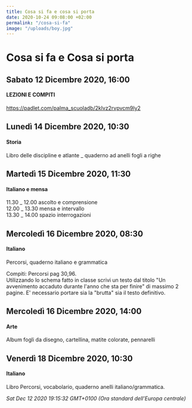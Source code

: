 ```yaml
---
title: Cosa si fa e cosa si porta
date: 2020-10-24 09:08:00 +02:00
permalink: "/cosa-si-fa"
image: "/uploads/boy.jpg"
---
```


# Cosa si fa e Cosa si porta
## Sabato 12 Dicembre 2020, 16:00
#### LEZIONI E COMPITI
<a href="https://padlet.com/palma_scuoladb/2klvz2rvpvcm9ly2" id="ow1396" __is_owner="true">https://padlet.com/palma_scuoladb/2klvz2rvpvcm9ly2</a>  
## Lunedì 14 Dicembre 2020, 10:30
#### Storia
Libro delle discipline e atlante _ quaderno ad anelli fogli a righe  
## Martedì 15 Dicembre 2020, 11:30
#### Italiano e mensa
11.30 _ 12.00 ascolto e comprensione   
12.00 _ 13.30 mensa e intervallo  
13.30 _ 14.00 spazio interrogazioni  
## Mercoledì 16 Dicembre 2020, 08:30
#### Italiano
Percorsi, quaderno italiano e grammatica  
  
Compiti: Percorsi pag 30,96.  
Utilizzando lo schema fatto in classe scrivi un testo dal titolo "Un avvenimento accaduto durante l'anno che sta per finire" di massimo 2 pagine. E' necessario portare sia la "brutta" sia il testo definitivo.  
## Mercoledì 16 Dicembre 2020, 14:00
#### Arte
Album fogli da disegno, cartellina, matite colorate, pennarelli  
## Venerdì 18 Dicembre 2020, 10:30
#### Italiano
Libro Percorsi, vocabolario, quaderno anelli italiano/grammatica.  

_Sat Dec 12 2020 19:15:32 GMT+0100 (Ora standard dell’Europa centrale)_